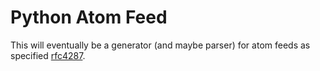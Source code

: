 <!--- Copyright (c) 2021 Valentin Weber

    This file is part of the software mendeley-watchdog.

    The software is licensed under the European Union Public License
    (EUPL) version 1.2 or later. You should have received a copy of
    the english license text with the software. For your rights and
    obligations under this license refer to the file LICENSE or visit
    https://joinup.ec.europa.eu/community/eupl/og_page/eupl to view
    official translations of the licence in another language of the EU.
--->

# Python Atom Feed
This will eventually be a generator (and maybe parser) for atom feeds as
specified [rfc4287][rfc4287].

[rfc4287]: https://datatracker.ietf.org/doc/html/rfc4287